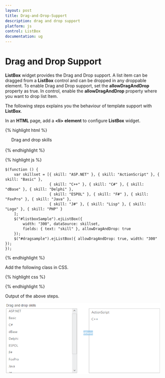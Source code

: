 ```yaml
---
layout: post
title: Drag-and-Drop-Support
description: drag and drop support
platform: js
control: ListBox
documentation: ug
---
```


# Drag and Drop Support

**ListBox** widget provides the Drag and Drop support. A list item can be dragged from a **ListBox** control and can be dropped in any droppable element. To enable Drag and Drop support, set the **allowDragAndDrop** property as true. In control, enable the **allowDragAndDrop** property where you want to drop list Item.

The following steps explains you the behaviour of template support with **ListBox**.

In an **HTML** page, add a **&lt;li&gt; element** to configure **ListBox** widget.

{% highlight html %}

<div class="control">
    <div class="ctrllabel">Drag and drop skills</div>
    <div class="control1" style="float: left;">
        <ul id="listboxSample">
        </ul>
    </div>
    <div class="control2">
        <ul id="dragsample">
        </ul>
    </div>
</div>
    
{% endhighlight %}

{% highlight js %}


    $(function () {
        var skillset = [{ skill: "ASP.NET" }, { skill: "ActionScript" }, { skill: "Basic" },
                        { skill: "C++" }, { skill: "C#" }, { skill: "dBase" }, { skill: "Delphi" },
                        { skill: "ESPOL" }, { skill: "F#" }, { skill: "FoxPro" }, { skill: "Java" },
                        { skill: "J#" }, { skill: "Lisp" }, { skill: "Logo" }, { skill: "PHP" }
        ];
        $("#listboxSample").ejListBox({
            width: "300", dataSource: skillset,
            fields: { text: "skill" }, allowDragAndDrop: true
        });
        $("#dragsample").ejListBox({ allowDragAndDrop: true, width: "300" });
    });


{% endhighlight %}


Add the following class in CSS. 

{% highlight css %}
 
<style type="text/css" class="cssStyles">
    .control {
        margin-left: 20px;
    }

    .ctrllabel {
        padding-bottom: 3px;
    }

    .control2 {
        padding-left: 350px;
    }
</style>


{% endhighlight %}

Output of the above steps.

![](/js/ListBox/Drag-and-Drop-Support_images/Drag-and-Drop-Support_img1.png) 

